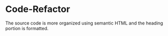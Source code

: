 # Code-Refactor

The source code is more organized using semantic HTML
and the heading portion is formatted.